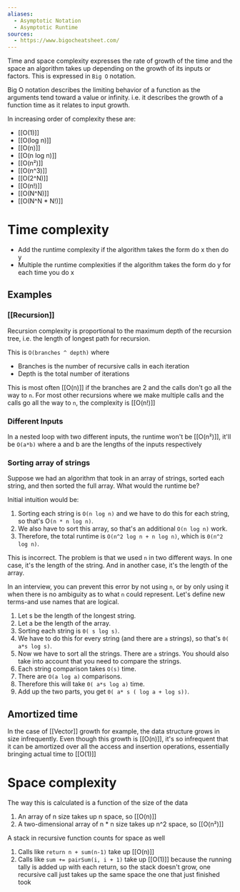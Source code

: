 ```yaml
---
aliases:
  - Asymptotic Notation
  - Asymptotic Runtime
sources:
  - https://www.bigocheatsheet.com/
---
```

Time and space complexity expresses the rate of growth of the time and the space an algorithm takes up depending on the growth of its inputs or factors. This is expressed in  `Big O` notation.

Big O notation describes the limiting behavior of a function as the arguments tend toward a value or infinity. i.e. it describes the growth of a function time as it relates to input growth. 

In increasing order of complexity these are:
- [[O(1)]]
- [[O(log n)]]
- [[O(n)]]
- [[O(n log n)]]
- [[O(n²)]]
- [[O(n^3)]]
- [[O(2^N)]]
- [[O(n!)]]
- [[O(N^N)]]
- [[O(N^N * N!)]]

# Time complexity

- Add the runtime complexity if the algorithm takes the form do x then do y
- Multiple the runtime complexities if the algorithm takes the form do y for each time you do x
## Examples

### [[Recursion]]

Recursion complexity is proportional to the maximum depth of the recursion tree, i.e. the length of longest path for recursion.

This is `O(branches ^ depth)` where
- Branches is the number of recursive calls in each iteration 
- Depth is the total number of iterations

This is most often [[O(n)]] if the branches are 2 and the calls don't go all the way to `n`.
For most other recursions where we make multiple calls and the calls go all the way to `n`, the complexity is [[O(n!)]]
### Different Inputs

In a nested loop with two different inputs, the runtime won't be [[O(n²)]], it'll be `O(a*b)` where a and b are the lengths of the inputs respectively
### Sorting array of strings

Suppose we had an algorithm that took in an array of strings, sorted each string, and then sorted the full array. What would the runtime be? 

Initial intuition would be:
1. Sorting each string is `O(n log n)` and we have to do this for each string, so that's O`(n * n log n)`. 
2. We also have to sort this array, so that's an additional `O(n log n)` work.
3. Therefore, the total runtime is `O(n^2 log n + n log n)`, which is `0(n^2 log n)`. 

This is incorrect. The problem is that we used `n` in two different ways. In one case, it's the length of the string. And in another case, it's the length of the array. 

In an interview, you can prevent this error by not using `n`, or by only using it when there is no ambiguity as to what `n` could represent.  Let's define new terms-and use names that are logical. 

1. Let s be the length of the longest string.
2. Let a be the length of the array.
3. Sorting each string is `0( s log s)`.
4. We have to do this for every string (and there are `a` strings), so that's `0( a*s log s)`.
5. Now we have to sort all the strings. There are `a` strings. You should also take into account that you need to compare the strings.
6. Each string comparison takes `O(s)` time.
7. There are `O(a log a)` comparisons.
8. Therefore this will take `0( a*s log a)` time.
9. Add up the two parts, you get `0( a* s ( log a + log s))`.

## Amortized time

In the case of [[Vector]] growth for example, the data structure grows in size infrequently. Even though this growth is [[O(n)]], it's so infrequent that it can be amortized over all the access and insertion operations, essentially bringing actual time to [[O(1)]]

# Space complexity

The way this is calculated is a function of the size of the data
1. An array of n size takes up n space, so [[O(n)]]
2. A two-dimensional array of n * n size takes up n^2 space, so [[O(n²)]] 

A stack in recursive function counts for space as well
1. Calls like `return n + sum(n-1)` take up [[O(n)]] 
2. Calls like `sum += pairSum(i, i + 1)` take up [[O(1)]] because the running tally is added up with each return, so the stack doesn't grow, one recursive call just takes up the same space the one that just finished took